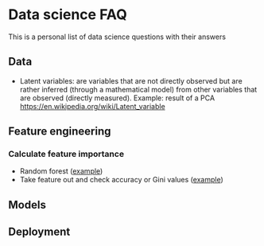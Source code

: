 # Data science FAQ

This is a personal list of data science questions with their answers

## Data

- Latent variables: are variables that are not directly observed but are rather inferred (through a mathematical model) from other variables that are observed (directly measured). Example: result of a PCA https://en.wikipedia.org/wiki/Latent_variable

## Feature engineering

### Calculate feature importance

- Random forest ([example](http://scikit-learn.org/stable/auto_examples/ensemble/plot_forest_importances.html))
- Take feature out and check accuracy or Gini values ([example](http://alexperrier.github.io/jekyll/update/2015/08/27/feature-importance-random-forests-gini-accuracy.html))

## Models

## Deployment

